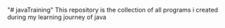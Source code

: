 "# javaTraining" 
This repository is the collection of all programs i created during my learning journey of java 
